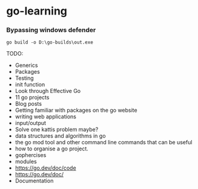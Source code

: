 # go-learning

### Bypassing windows defender

```console
go build -o D:\go-builds\out.exe
```


TODO:

- Generics
- Packages
- Testing
- init function
- Look through Effective Go
- 11 go projects
- Blog posts
- Getting familiar with packages on the go website
- writing web applications
- input/output
- Solve one kattis problem maybe?
- data structures and algorithms in go
- the go mod tool and other command line commands that can be useful
- how to organise a go project.
- gophercises
- modules
- https://go.dev/doc/code
- https://go.dev/doc/
- Documentation
